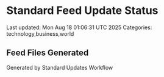 # Standard Feed Update Status
Last updated: Mon Aug 18 01:06:31 UTC 2025
Categories: technology,business,world

## Feed Files Generated

Generated by Standard Updates Workflow
